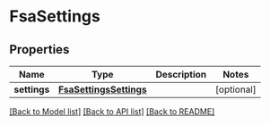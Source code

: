# FsaSettings

## Properties
Name | Type | Description | Notes
------------ | ------------- | ------------- | -------------
**settings** | [**FsaSettingsSettings**](FsaSettingsSettings.md) |  | [optional] 

[[Back to Model list]](../README.md#documentation-for-models) [[Back to API list]](../README.md#documentation-for-api-endpoints) [[Back to README]](../README.md)


